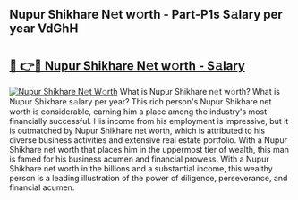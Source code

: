 ## Nupur Shikhare N𝚎t w𝚘rth - Part-P1s S𝚊lary per year VdGhH

# <h2><a href="http://gc1xoif.nevu.top/?p=Nupur+Shikhare">🔗 👉🔴 Nupur Shikhare N𝚎t w𝚘rth - S𝚊lary</a></h2>

[![Nupur Shikhare N𝚎t W𝚘rth](https://i.imgur.com/Oavwk0R.jpeg)](http://gc1xoif.nevu.top/?p=Nupur+Shikhare)
What is Nupur Shikhare n𝚎t w𝚘rth? What is Nupur Shikhare s𝚊lary per year?
This rich person's Nupur Shikhare net worth is considerable, earning him a place among the industry's most financially successful. His income from his employment is impressive, but it is outmatched by Nupur Shikhare net worth, which is attributed to his diverse business activities and extensive real estate portfolio. With a Nupur Shikhare net worth that places him in the uppermost tier of wealth, this man is famed for his business acumen and financial prowess. With a Nupur Shikhare net worth in the billions and a substantial income, this wealthy person is a leading illustration of the power of diligence, perseverance, and financial acumen.
